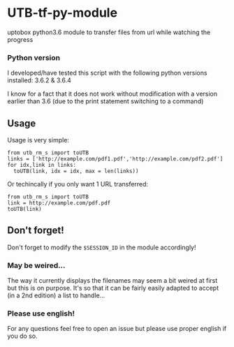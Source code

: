# UTB-tf-py-module
uptobox python3.6 module to transfer files from url while watching the progress


### Python version
I developed/have tested this script
with the following python versions installed: 3.6.2 & 3.6.4

I know for a fact that it does not work without modification with a version earlier than 3.6 (due to the print statement switching to a command)


## Usage

Usage is very simple:

    from utb_rm_s import toUTB
    links = ['http://example.com/pdf1.pdf','http://example.com/pdf2.pdf']
    for idx,link in links:
      toUTB(link, idx = idx, max = len(links))
  
 Or techincally if you only want 1 URL transferred:

    from utb_rm_s import toUTB
    link = http://example.com/pdf.pdf
    toUTB(link)
    
    
 
 ## Don't forget!
Don't forget to modify the `$SESSION_ID` in the module accordingly!
    
### May be weired...  
The way it currently displays the filenames may seem a bit weired at first but this is on purpose. 
It's so that it can be fairly easily adapted to accept (in a 2nd edition) a list to handle...
### Please use english!
For any questions feel free to open an issue but please use proper english if you do so.
